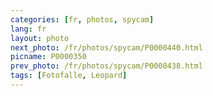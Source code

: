 ```yaml
---
categories: [fr, photos, spycam]
lang: fr
layout: photo
next_photo: /fr/photos/spycam/P0000440.html
picname: P0000350
prev_photo: /fr/photos/spycam/P0000438.html
tags: [Fotofalle, Leopard]
---
```

